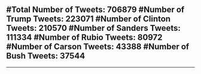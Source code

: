 #Total Number of Tweets: 706879 
#Number of Trump Tweets: 223071
#Number of Clinton Tweets: 210570
#Number of Sanders Tweets: 111334
#Number of Rubio Tweets: 80972
#Number of Carson Tweets: 43388
#Number of Bush Tweets: 37544
---
---

